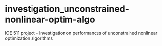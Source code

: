 # investigation_unconstrained-nonlinear-optim-algo
IOE 511 project - Investigation on performances of unconstrained nonlinear optimization algorithms
